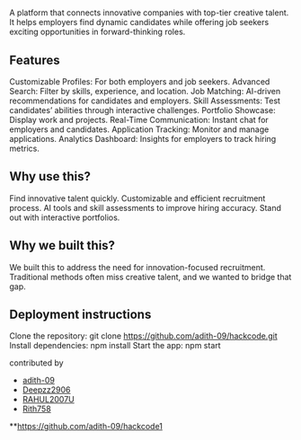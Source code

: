 # <HACKCODE>

A platform that connects innovative companies with top-tier creative talent. It helps employers find dynamic candidates while offering job seekers exciting opportunities in forward-thinking roles.

## Features

Customizable Profiles: For both employers and job seekers.
Advanced Search: Filter by skills, experience, and location.
Job Matching: AI-driven recommendations for candidates and employers.
Skill Assessments: Test candidates’ abilities through interactive challenges.
Portfolio Showcase: Display work and projects.
Real-Time Communication: Instant chat for employers and candidates.
Application Tracking: Monitor and manage applications.
Analytics Dashboard: Insights for employers to track hiring metrics.

## Why use this?

Find innovative talent quickly.
Customizable and efficient recruitment process.
AI tools and skill assessments to improve hiring accuracy.
Stand out with interactive portfolios.

## Why we built this?

We built this to address the need for innovation-focused recruitment. Traditional methods often miss creative talent, and we wanted to bridge that gap.

## Deployment instructions

Clone the repository: git clone https://github.com/adith-09/hackcode.git
Install dependencies: npm install
Start the app: npm start


contributed by
- [adith-09](https:github.com/adith-09)
- [Deepzz2906](https:github.com/Deepzz2906)
- [RAHUL2007U](https:github.com/RAHUL2007U)
- [Rith758](https:github.com/Rith758)

**https://github.com/adith-09/hackcode1 
